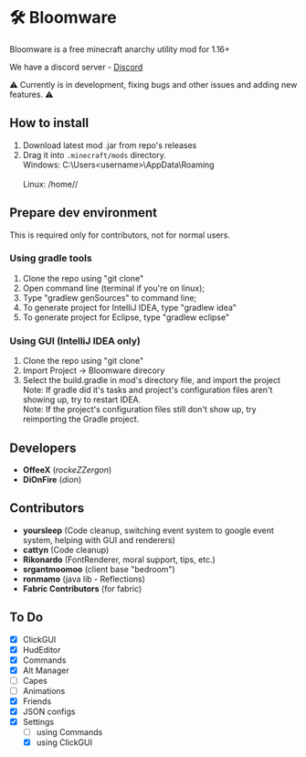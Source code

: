 # 🛠️ Bloomware
Bloomware is a free minecraft anarchy utility mod for 1.16+

We have a discord server - [Discord](https://discord.gg/D4G7JN5d7m)

⚠️ Currently is in development, fixing bugs and other issues and adding new features. ⚠️

## How to install
1) Download latest mod .jar from repo's releases
2) Drag it into `.minecraft/mods` directory.
<br>Windows: C:\Users\<username>\AppData\Roaming\
<br>Linux: /home/<username>/

## Prepare dev environment
This is required only for contributors, not for normal users.
### Using gradle tools
1) Clone the repo using "git clone"
2) Open command line (terminal if you're on linux);
3) Type "gradlew genSources" to command line;
4) To generate project for IntelliJ IDEA, type "gradlew idea"
5) To generate project for Eclipse, type "gradlew eclipse"
### Using GUI (IntelliJ IDEA only)
1) Clone the repo using "git clone"
2) Import Project -> Bloomware direcory
3) Select the build.gradle in mod's directory file, and import the project
<br>Note: If gradle did it's tasks and project's configuration files aren't showing up, try to restart IDEA.
<br>Note: If the project's configuration files still don't show up, try reimporting the Gradle project.

## Developers
- **OffeeX** (*rockeZZergon*)
- **DiOnFire** (*dion*)

## Contributors
- **yoursleep** (Code cleanup, switching event system to google event system, helping with GUI and renderers)
- **cattyn** (Code cleanup)
- **Rikonardo** (FontRenderer, moral support, tips, etc.)
- **srgantmoomoo** (client base "bedroom")
- **ronmamo** (java lib - Reflections)
- **Fabric Contributors** (for fabric)

## To Do
- [X] ClickGUI
- [X] HudEditor
- [X] Commands
- [X] Alt Manager
- [ ] Capes
- [ ] Animations
- [X] Friends
- [X] JSON configs
- [X] Settings
  - [ ] using Commands
  - [X] using ClickGUI
